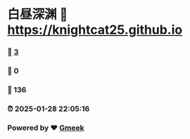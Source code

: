 # 白昼深渊 :link: https://knightcat25.github.io 
### :page_facing_up: [3](https://knightcat25.github.io/tag.html) 
### :speech_balloon: 0 
### :hibiscus: 136 
### :alarm_clock: 2025-01-28 22:05:16 
### Powered by :heart: [Gmeek](https://github.com/Meekdai/Gmeek)
